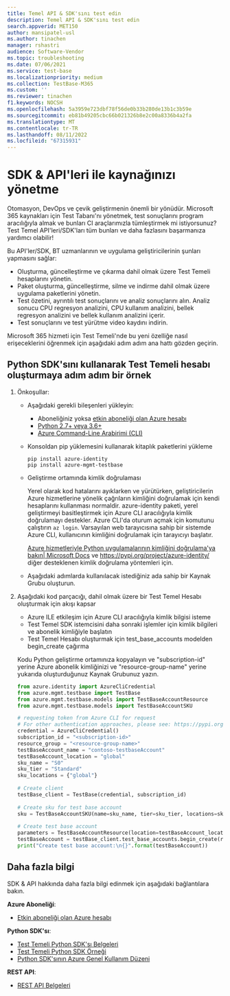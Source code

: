 ```yaml
---
title: Temel API & SDK'sını test edin
description: Temel API & SDK'sını test edin
search.appverid: MET150
author: mansipatel-usl
ms.author: tinachen
manager: rshastri
audience: Software-Vendor
ms.topic: troubleshooting
ms.date: 07/06/2021
ms.service: test-base
ms.localizationpriority: medium
ms.collection: TestBase-M365
ms.custom: ''
ms.reviewer: tinachen
f1.keywords: NOCSH
ms.openlocfilehash: 5a3959e723dbf78f56de0b33b280de13b1c3b59e
ms.sourcegitcommit: eb81b49205cbc66b021326b8e2c00a8336b4a2fa
ms.translationtype: MT
ms.contentlocale: tr-TR
ms.lasthandoff: 08/11/2022
ms.locfileid: "67315931"
---
```

# <a name="manage-your-resource-with-sdk--apis"></a>SDK & API'leri ile kaynağınızı yönetme

Otomasyon, DevOps ve çevik geliştirmenin önemli bir yönüdür. Microsoft 365 kaynakları için Test Tabanı'nı yönetmek, test sonuçlarını program aracılığıyla almak ve bunları CI araçlarımızla tümleştirmek mi istiyorsunuz? Test Temel API'leri/SDK'ları tüm bunları ve daha fazlasını başarmanıza yardımcı olabilir!

Bu API'ler/SDK, BT uzmanlarının ve uygulama geliştiricilerinin şunları yapmasını sağlar:

- Oluşturma, güncelleştirme ve çıkarma dahil olmak üzere Test Temeli hesaplarını yönetin.
- Paket oluşturma, güncelleştirme, silme ve indirme dahil olmak üzere uygulama paketlerini yönetin.
- Test özetini, ayrıntılı test sonuçlarını ve analiz sonuçlarını alın. Analiz sonucu CPU regresyon analizini, CPU kullanım analizini, bellek regresyon analizini ve bellek kullanım analizini içerir.
- Test sonuçlarını ve test yürütme video kaydını indirin.

Microsoft 365 hizmeti için Test Temeli'nde bu yeni özelliğe nasıl erişeceklerini öğrenmek için aşağıdaki adım adım ana hattı gözden geçirin.

## <a name="a-step-by-step-example-of-test-base-account-creation-by-using-python-sdk"></a>Python SDK'sını kullanarak Test Temeli hesabı oluşturmaya adım adım bir örnek

1. Önkoşullar:

   - Aşağıdaki gerekli bileşenleri yükleyin:

     - Aboneliğiniz yoksa [etkin aboneliği olan Azure hesabı](https://azure.microsoft.com/free/?utm_source=campaign&utm_campaign=python-dev-center&mktingSource=environment-setup)
     - [Python 2.7+ veya 3.6+](https://www.python.org/downloads)
     - [Azure Command-Line Arabirimi (CLI)](/cli/azure/install-azure-cli)

   - Konsoldan pip yüklemesini kullanarak kitaplık paketlerini yükleme

     ```console
     pip install azure-identity
     pip install azure-mgmt-testbase
     ```

   - Geliştirme ortamında kimlik doğrulaması

     Yerel olarak kod hatalarını ayıklarken ve yürütürken, geliştiricilerin Azure hizmetlerine yönelik çağrıların kimliğini doğrulamak için kendi hesaplarını kullanması normaldir. azure-identity paketi, yerel geliştirmeyi basitleştirmek için Azure CLI aracılığıyla kimlik doğrulamayı destekler. Azure CLI'da oturum açmak için komutunu çalıştırın `az login`. Varsayılan web tarayıcısına sahip bir sistemde Azure CLI, kullanıcının kimliğini doğrulamak için tarayıcıyı başlatır.

     [Azure hizmetleriyle Python uygulamalarının kimliğini doğrulama'ya bakın| Microsoft Docs](/azure/developer/python/azure-sdk-authenticate) ve <https://pypi.org/project/azure-identity/> diğer desteklenen kimlik doğrulama yöntemleri için.

   - Aşağıdaki adımlarda kullanılacak istediğiniz ada sahip bir Kaynak Grubu oluşturun.

2. Aşağıdaki kod parçacığı, dahil olmak üzere bir Test Temel Hesabı oluşturmak için akışı kapsar

   - Azure ILE etkileşim için Azure CLI aracılığıyla kimlik bilgisi isteme
   - Test Temel SDK istemcisini daha sonraki işlemler için kimlik bilgileri ve abonelik kimliğiyle başlatın
   - Test Temel Hesabı oluşturmak için test_base_accounts modelden begin_create çağırma

   Kodu Python geliştirme ortamınıza kopyalayın ve "subscription-id" yerine Azure abonelik kimliğinizi ve "resource-group-name" yerine yukarıda oluşturduğunuz Kaynak Grubunuz yazın.

   ```python
   from azure.identity import AzureCliCredential
   from azure.mgmt.testbase import TestBase
   from azure.mgmt.testbase.models import TestBaseAccountResource
   from azure.mgmt.testbase.models import TestBaseAccountSKU

   # requesting token from Azure CLI for request
   # For other authentication approaches, please see: https://pypi.org/project/azure-identity/
   credential = AzureCliCredential()
   subscription_id = "<subscription-id>"
   resource_group = "<resource-group-name>"
   testBaseAccount_name = "contoso-testbaseAccount"
   testBaseAccount_location = "global"
   sku_name = "S0"
   sku_tier = "Standard"
   sku_locations = {"global"}
  
   # Create client
   testBase_client = TestBase(credential, subscription_id)
  
   # Create sku for test base account
   sku = TestBaseAccountSKU(name=sku_name, tier=sku_tier, locations=sku_locations)
  
   # Create test base account
   parameters = TestBaseAccountResource(location=testBaseAccount_location, sku=sku)
   testBaseAccount = testBase_client.test_base_accounts.begin_create(resource_group, testBaseAccount_name, parameters).result()
   print("Create test base account:\n{}".format(testBaseAccount))
   ```

## <a name="learn-more"></a>Daha fazla bilgi

SDK & API hakkında daha fazla bilgi edinmek için aşağıdaki bağlantılara bakın.

**Azure Aboneliği**:

- [Etkin aboneliği olan Azure hesabı](https://azure.microsoft.com/free/?utm_source=campaign&utm_campaign=python-dev-center&mktingSource=environment-setup)

**Python SDK'sı**:

- [Test Temeli Python SDK'sı Belgeleri](/python/api/overview/azure/mgmt-testbase-readme)
- [Test Temeli Python SDK Örneği](https://aka.ms/testbase-sample-py)
- [Python SDK'sının Azure Genel Kullanım Düzeni](/azure/developer/python/sdk/azure-sdk-library-usage-patterns)

**REST API**:

- [REST API Belgeleri](https://aka.ms/testbase-api)
